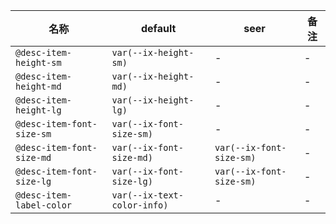 | 名称 | default | seer | 备注 |
| --- | --- | --- | --- |
| `@desc-item-height-sm` | `var(--ix-height-sm)` | - | - |
| `@desc-item-height-md` | `var(--ix-height-md)` | - | - |
| `@desc-item-height-lg` | `var(--ix-height-lg)` | - | - |
| `@desc-item-font-size-sm` | `var(--ix-font-size-sm)` | - | - |
| `@desc-item-font-size-md` | `var(--ix-font-size-md)` | `var(--ix-font-size-sm)` | - |
| `@desc-item-font-size-lg` | `var(--ix-font-size-lg)` | `var(--ix-font-size-sm)` | - |
| `@desc-item-label-color` | `var(--ix-text-color-info)` | - | - |
